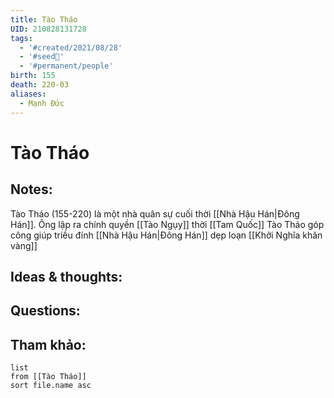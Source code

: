 ```yaml
---
title: Tào Tháo
UID: 210828131728
tags:
  - '#created/2021/08/28'
  - '#seed🥜'
  - '#permanent/people'
birth: 155
death: 220-03
aliases:
  - Mạnh Đức
---
```

# Tào Tháo

## Notes:
Tào Tháo (155-220) là một nhà quân sự cuối thời [[Nhà Hậu Hán|Đông Hán]]. Ông lập ra chính quyền [[Tào Ngụy]] thời [[Tam Quốc]]
Tào Tháo góp công giúp triều đính [[Nhà Hậu Hán|Đông Hán]] dẹp loạn [[Khởi Nghĩa khăn vàng]]

## Ideas & thoughts:

## Questions:


## Tham khảo:
```dataview
list
from [[Tào Tháo]]
sort file.name asc
```
